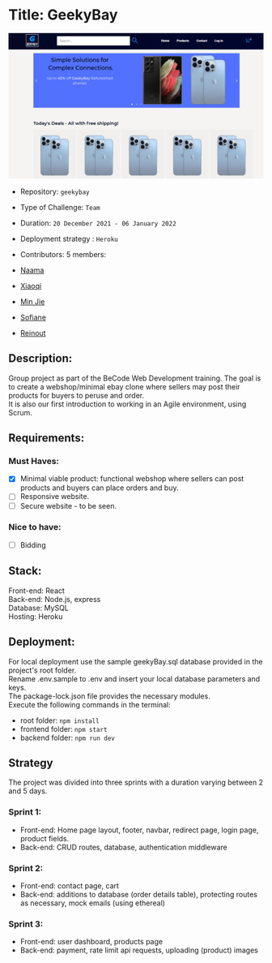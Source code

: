 # Title: GeekyBay

[![geekybay](frontend/src/assets/screenshot.PNG)](https://geekybay.herokuapp.com/)

- Repository: `geekybay`
- Type of Challenge: `Team`
- Duration:  `20 December 2021 - 06 January 2022`
- Deployment strategy : `Heroku`
- Contributors: 5 members:

 - [Naama](https://github.com/N-Kaplan)
 - [Xiaoqi](https://github.com/830503)
 - [Min Jie](https://github.com/minjie0501)
 - [Sofiane](https://github.com/makhouts/)
 - [Reinout](https://github.com/ReinoutDeBleser)

## Description:

Group project as part of the BeCode Web Development training. The goal is to create a webshop/minimal ebay clone where sellers may post their products for buyers to peruse and order. \
It is also our first introduction to working in an Agile environment, using Scrum.

## Requirements:

### Must Haves: 
 - [x] Minimal viable product: functional webshop where sellers can post products and buyers can place orders and buy.
 - [ ] Responsive website.
 - [ ] Secure website - to be seen.

### Nice to have:
 - [ ] Bidding

## Stack:

Front-end: React\
Back-end: Node.js, express\
Database: MySQL\
Hosting: Heroku

## Deployment:

For local deployment use the sample geekyBay.sql database provided in the project's root folder.\
Rename .env.sample to .env and insert your local database parameters and keys.\
The package-lock.json file provides the necessary modules.\
Execute the following commands in the terminal: 
 - root folder: `npm install`
 - frontend folder: `npm start`
 - backend folder: `npm run dev`

## Strategy 

The project was divided into three sprints with a duration varying between 2 and 5 days.
### Sprint 1:
 - Front-end: Home page layout, footer, navbar, redirect page, login page, product fields.
 - Back-end: CRUD routes, database, authentication middleware
### Sprint 2:
 - Front-end: contact page, cart
 - Back-end: additions to database (order details table), protecting routes as necessary, mock emails (using ethereal) 
### Sprint 3:
 - Front-end: user dashboard, products page
 - Back-end: payment, rate limit api requests, uploading (product) images
 